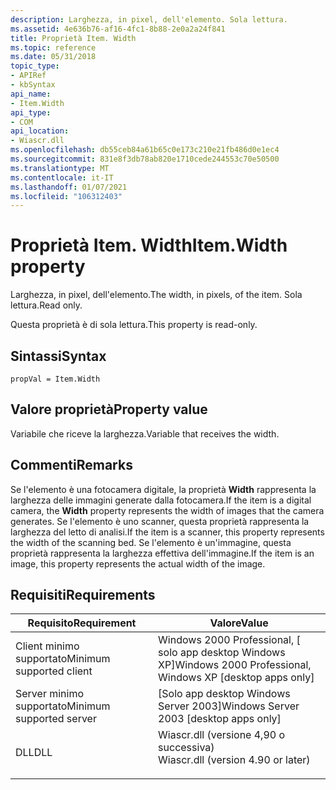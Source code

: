 ```yaml
---
description: Larghezza, in pixel, dell'elemento. Sola lettura.
ms.assetid: 4e636b76-af16-4fc1-8b88-2e0a2a24f841
title: Proprietà Item. Width
ms.topic: reference
ms.date: 05/31/2018
topic_type:
- APIRef
- kbSyntax
api_name:
- Item.Width
api_type:
- COM
api_location:
- Wiascr.dll
ms.openlocfilehash: db55ceb84a61b65c0e173c210e21fb486d0e1ec4
ms.sourcegitcommit: 831e8f3db78ab820e1710cede244553c70e50500
ms.translationtype: MT
ms.contentlocale: it-IT
ms.lasthandoff: 01/07/2021
ms.locfileid: "106312403"
---
```

# <a name="itemwidth-property"></a><span data-ttu-id="accaf-104">Proprietà Item. Width</span><span class="sxs-lookup"><span data-stu-id="accaf-104">Item.Width property</span></span>

<span data-ttu-id="accaf-105">Larghezza, in pixel, dell'elemento.</span><span class="sxs-lookup"><span data-stu-id="accaf-105">The width, in pixels, of the item.</span></span> <span data-ttu-id="accaf-106">Sola lettura.</span><span class="sxs-lookup"><span data-stu-id="accaf-106">Read only.</span></span>

<span data-ttu-id="accaf-107">Questa proprietà è di sola lettura.</span><span class="sxs-lookup"><span data-stu-id="accaf-107">This property is read-only.</span></span>

## <a name="syntax"></a><span data-ttu-id="accaf-108">Sintassi</span><span class="sxs-lookup"><span data-stu-id="accaf-108">Syntax</span></span>


```JScript
propVal = Item.Width
```



## <a name="property-value"></a><span data-ttu-id="accaf-109">Valore proprietà</span><span class="sxs-lookup"><span data-stu-id="accaf-109">Property value</span></span>

<span data-ttu-id="accaf-110">Variabile che riceve la larghezza.</span><span class="sxs-lookup"><span data-stu-id="accaf-110">Variable that receives the width.</span></span>

## <a name="remarks"></a><span data-ttu-id="accaf-111">Commenti</span><span class="sxs-lookup"><span data-stu-id="accaf-111">Remarks</span></span>

<span data-ttu-id="accaf-112">Se l'elemento è una fotocamera digitale, la proprietà **Width** rappresenta la larghezza delle immagini generate dalla fotocamera.</span><span class="sxs-lookup"><span data-stu-id="accaf-112">If the item is a digital camera, the **Width** property represents the width of images that the camera generates.</span></span> <span data-ttu-id="accaf-113">Se l'elemento è uno scanner, questa proprietà rappresenta la larghezza del letto di analisi.</span><span class="sxs-lookup"><span data-stu-id="accaf-113">If the item is a scanner, this property represents the width of the scanning bed.</span></span> <span data-ttu-id="accaf-114">Se l'elemento è un'immagine, questa proprietà rappresenta la larghezza effettiva dell'immagine.</span><span class="sxs-lookup"><span data-stu-id="accaf-114">If the item is an image, this property represents the actual width of the image.</span></span>

## <a name="requirements"></a><span data-ttu-id="accaf-115">Requisiti</span><span class="sxs-lookup"><span data-stu-id="accaf-115">Requirements</span></span>



| <span data-ttu-id="accaf-116">Requisito</span><span class="sxs-lookup"><span data-stu-id="accaf-116">Requirement</span></span> | <span data-ttu-id="accaf-117">Valore</span><span class="sxs-lookup"><span data-stu-id="accaf-117">Value</span></span> |
|-------------------------------------|---------------------------------------------------------------------------------------------------------------|
| <span data-ttu-id="accaf-118">Client minimo supportato</span><span class="sxs-lookup"><span data-stu-id="accaf-118">Minimum supported client</span></span><br/> | <span data-ttu-id="accaf-119">Windows 2000 Professional, \[ solo app desktop Windows XP\]</span><span class="sxs-lookup"><span data-stu-id="accaf-119">Windows 2000 Professional, Windows XP \[desktop apps only\]</span></span><br/>                                        |
| <span data-ttu-id="accaf-120">Server minimo supportato</span><span class="sxs-lookup"><span data-stu-id="accaf-120">Minimum supported server</span></span><br/> | <span data-ttu-id="accaf-121">\[Solo app desktop Windows Server 2003\]</span><span class="sxs-lookup"><span data-stu-id="accaf-121">Windows Server 2003 \[desktop apps only\]</span></span><br/>                                                          |
| <span data-ttu-id="accaf-122">DLL</span><span class="sxs-lookup"><span data-stu-id="accaf-122">DLL</span></span><br/>                      | <dl> <span data-ttu-id="accaf-123"><dt>Wiascr.dll (versione 4,90 o successiva)</dt></span><span class="sxs-lookup"><span data-stu-id="accaf-123"><dt>Wiascr.dll (version 4.90 or later)</dt></span></span> </dl> |



 

 




